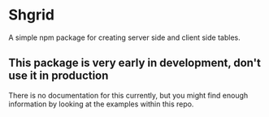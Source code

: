 # Shgrid

A simple npm package for creating server side and client side tables.

## This package is very early in development, don't use it in production

There is no documentation for this currently, but you might find enough information by looking at the examples within this repo.
